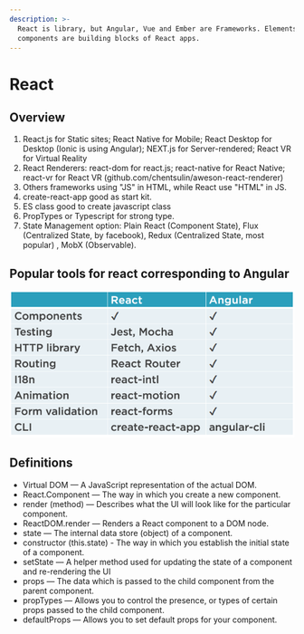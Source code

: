 ```yaml
---
description: >-
  React is library, but Angular, Vue and Ember are Frameworks. Elements and
  components are building blocks of React apps.
---
```


# React

## Overview

1. React.js for Static sites; React Native for Mobile; React Desktop for Desktop (Ionic is using Angular); NEXT.js for Server-rendered; React VR for Virtual Reality
2. React Renderers: react-dom for react.js; react-native for React Native; react-vr for React VR (github.com/chentsulin/aweson-react-renderer)
3. Others frameworks using "JS" in HTML, while React use "HTML" in JS.
4. create-react-app good as start kit.
5. ES class good to create javascript class
6. PropTypes or Typescript for strong type.
7. State Management option:  Plain React (Component State), Flux (Centralized State, by facebook), Redux (Centralized State, most popular) , MobX (Observable).

## Popular tools for react corresponding to Angular

![](<../.gitbook/assets/image (4).png>)

## Definitions

* Virtual DOM — A JavaScript representation of the actual DOM.
* React.Component — The way in which you create a new component.
* render (method) — Describes what the UI will look like for the particular component.
* ReactDOM.render — Renders a React component to a DOM node.
* state — The internal data store (object) of a component.
* constructor (this.state) - The way in which you establish the initial state of a component.
* setState — A helper method used for updating the state of a component and re-rendering the UI
* props — The data which is passed to the child component from the parent component.
* propTypes — Allows you to control the presence, or types of certain props passed to the child component.
* defaultProps — Allows you to set default props for your component.
